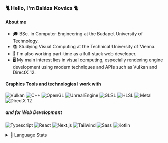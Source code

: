 ### 🐈 Hello, I'm Balázs Kovács 🐈
#### About me
- 🎓 BSc. in Computer Engineering at the Budapet University of Technology.
- 📚 Studying Visual Computing at the Technical University of Vienna.
- 💼 I'm also working part-time as a full-stack web developer.
- 🖥️ My main interest lies in visual computing, especially rendering engine development using modern techniques and APIs such as Vulkan and DirectX 12.

#### Graphics Tools and technologies I work with
![Vulkan](https://img.shields.io/badge/Vulkan-%23AC162C?logo=vulkan&style=flat-square)
![C++](https://img.shields.io/badge/C%2B%2B-%2300599C?logo=c%2B%2B&style=flat-square)
![OpenGL](https://img.shields.io/badge/OpenGL-%230E1128?logo=opengl&style=flat-square)
![UnrealEngine](https://img.shields.io/badge/Unreal%20Engine-%230E1128?logo=unrealengine&style=flat-square)
![GLSL](https://img.shields.io/badge/GLSL-%235586A4?style=flat-square)
![HLSL](https://img.shields.io/badge/HLSL-%2380BA03?style=flat-square)
![Metal](https://img.shields.io/badge/Metal%203-%23E43E56?style=flat-square)
![DirectX 12](https://img.shields.io/badge/DirectX%2012-%2380BA03?style=flat-square)

##### and for Web Development
![Typescript](https://img.shields.io/badge/Typescript-%23282C34.svg?&style=flat-square&logo=typescript&logoColor=#3178C6)
![React](https://img.shields.io/badge/-React-%23282C34?style=flat-square&logo=react)
![Next.js](https://img.shields.io/badge/-Next.js-%23282C34?style=flat-square&logo=Next.js&logoColor=#000000)
![Tailwind](https://img.shields.io/badge/Tailwind-%23282C34?logo=tailwindcss&style=flat-square&logoColor=#083344)
![Sass](https://img.shields.io/badge/-Sass-%23282C34?style=flat-square&logo=Sass&logoColor=#CC6699)
![Kotlin](https://img.shields.io/badge/-Kotlin-%23282C34?style=flat-square&logo=Kotlin&logoColor=#7F52FF)

<details>
  <summary>🧮 Language Stats</summary>
  <br/>
  <a href="https://github.com/anuraghazra/github-readme-stats"><img alt="Andromeda's top languages" src="https://github-readme-stats.vercel.app/api/top-langs/?username=andromeda08&layout=compact&theme=graywhite&hide=css" /></a>
</details
